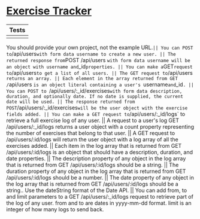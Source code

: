 # [Exercise Tracker](https://www.freecodecamp.org/learn/apis-and-microservices/apis-and-microservices-projects/exercise-tracker)

|Tests|
|:--:|
||
You should provide your own project, not the example URL.`
||
You can POST to `/api/users` with form data username to create a new user.
||
The returned response from `POST /api/users ` with form data username will be an object with username and `_id` properties.
||
You can make a `GET` request to `/api/users` to get a list of all users.
||
The GET request to `/api/users` returns an array.
||
Each element in the array returned from GET /`api/users `is an object literal containing a user's `username` and `_id`.
||
You can POST to `/api/users/:_id/exercises` with form data description, duration, and optionally date. If no date is supplied, the current date will be used.
||
The response returned from POST `/api/users/:_id/exercises` will be the user object with the exercise fields added.
||
You can make a GET request to `/api/users/:_id/logs` to retrieve a full exercise log of any user.
||
A request to a user's log GET /api/users/:_id/logs returns a user object with a count property representing the number of exercises that belong to that user.
||
A GET request to /api/users/:id/logs will return the user object with a log array of all the exercises added.
||
Each item in the log array that is returned from GET /api/users/:id/logs is an object that should have a description, duration, and date properties.
||
The description property of any object in the log array that is returned from GET /api/users/:id/logs should be a string.
||
The duration property of any object in the log array that is returned from GET /api/users/:id/logs should be a number.
||
The date property of any object in the log array that is returned from GET /api/users/:id/logs should be a string.. Use the dateString format of the Date API.
||
You can add from, to and limit parameters to a GET /api/users/:_id/logs request to retrieve part of the log of any user. from and to are dates in yyyy-mm-dd format. limit is an integer of how many logs to send back.



